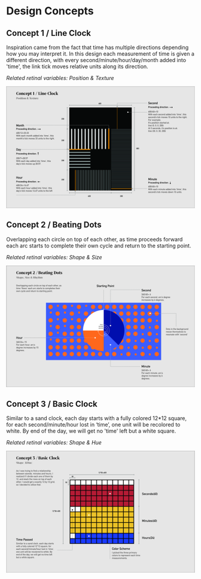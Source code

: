 # Design Concepts

## Concept 1 / Line Clock

Inspiration came from the fact that time has multiple directions depending how you may interpret it. In this design each measurement of time is given a different direction, with every second/minute/hour/day/month added into 'time', the link tick moves relative units along its direction.

*Related retinal variables: Position & Texture*

![](Sketch1.jpg)

## Concept 2 / Beating Dots

Overlapping each circle on top of each other, as time proceeds forward each arc starts to complete their own cycle and return to the starting point.

*Related retinal variables: Shape & Size*

![](Sketch2.jpg)

## Concept 3 / Basic Clock

Similar to a sand clock, each day starts with a fully colored 12*12 square, for each second/minute/hour lost in ‘time’, one unit will be recolored to white. By end of the day, we will get no 'time' left but a white square.

*Related retinal variables: Shape & Hue*

![](Sketch3.jpg)
